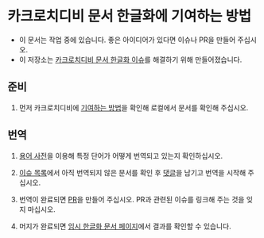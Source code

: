 # 카크로치디비 문서 한글화에 기여하는 방법

- 이 문서는 작업 중에 있습니다. 좋은 아이디어가 있다면 이슈나 PR을 만들어 주십시오.
- 이 저장소는 [카크로치디비 문서 한글화 이슈](https://github.com/cockroachdb/docs/issues/4053)를 해결하기 위해 만들어졌습니다.

## 준비

1. 먼저 카크로치디비에 [기여하는 방법](https://github.com/hueypark/docs/blob/master/CONTRIBUTING.md)을 확인해 로컬에서 문서를 확인해 주십시오.

## 번역

1. [용어 사전](https://github.com/hueypark/docs/blob/master/l10n/ko/GLOSSARY.md)을 이용해 특정 단어가 어떻게 번역되고 있는지 확인하십시오.

2. [이슈 목록](https://github.com/hueypark/docs/issues)에서 아직 번역되지 않은 문서를 확인 후 [댓글](https://github.com/hueypark/docs/issues/1#issuecomment-508903793)을 남기고 번역을 시작해 주십시오.

3. 번역이 완료되면 [PR](https://github.com/hueypark/docs/pull/10)을 만들어 주십시오. PR과 관련된 이슈를 링크해 주는 것을 잊지 마십시오.

4. 머지가 완료되면 [임시 한글화 문서 페이지](https://marsettler.com/docs/stable/ko/)에서 결과를 확인할 수 있습니다.

